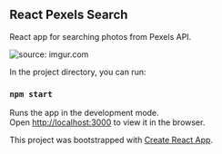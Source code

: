 ## React Pexels Search

React app for searching photos from Pexels API.

<img src="https://i.imgur.com/vfekhNE.png" title="source: imgur.com" />

In the project directory, you can run:

### `npm start`

Runs the app in the development mode.<br>
Open [http://localhost:3000](http://localhost:3000) to view it in the browser.

This project was bootstrapped with [Create React App](https://github.com/facebook/create-react-app).




